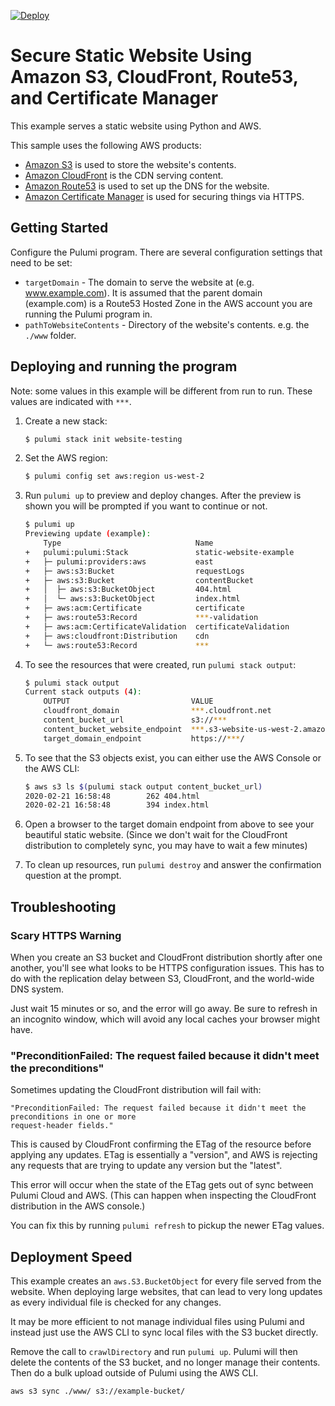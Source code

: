 [![Deploy](https://get.pulumi.com/new/button.svg)](https://app.pulumi.com/new?template=https://github.com/pulumi/examples/blob/master/aws-py-static-website/README.md)

# Secure Static Website Using Amazon S3, CloudFront, Route53, and Certificate Manager

This example serves a static website using Python and AWS.

This sample uses the following AWS products:

- [Amazon S3](https://aws.amazon.com/s3/) is used to store the website's contents.
- [Amazon CloudFront](https://aws.amazon.com/cloudfront/) is the CDN serving content.
- [Amazon Route53](https://aws.amazon.com/route53/) is used to set up the DNS for the website.
- [Amazon Certificate Manager](https://aws.amazon.com/certificate-manager/) is used for securing things via HTTPS.

## Getting Started

Configure the Pulumi program. There are several configuration settings that need to be
set:

- `targetDomain` - The domain to serve the website at (e.g. www.example.com). It is assumed that
  the parent domain (example.com) is a Route53 Hosted Zone in the AWS account you are running the
  Pulumi program in.
- `pathToWebsiteContents` - Directory of the website's contents. e.g. the `./www` folder.

## Deploying and running the program

Note: some values in this example will be different from run to run.  These values are indicated
with `***`.

1. Create a new stack:

    ```bash
    $ pulumi stack init website-testing
    ```

1. Set the AWS region:

    ```bash
    $ pulumi config set aws:region us-west-2
    ```

1. Run `pulumi up` to preview and deploy changes.  After the preview is shown you will be
    prompted if you want to continue or not.

    ```bash
    $ pulumi up
    Previewing update (example):
        Type                              Name                                      Plan
    +   pulumi:pulumi:Stack               static-website-example                    create
    +   ├─ pulumi:providers:aws           east                                      create
    +   ├─ aws:s3:Bucket                  requestLogs                               create
    +   ├─ aws:s3:Bucket                  contentBucket                             create
    +   │  ├─ aws:s3:BucketObject         404.html                                  create
    +   │  └─ aws:s3:BucketObject         index.html                                create
    +   ├─ aws:acm:Certificate            certificate                               create
    +   ├─ aws:route53:Record             ***-validation                            create
    +   ├─ aws:acm:CertificateValidation  certificateValidation                     create
    +   ├─ aws:cloudfront:Distribution    cdn                                       create
    +   └─ aws:route53:Record             ***                                       create
    ```

1. To see the resources that were created, run `pulumi stack output`:

    ```bash
    $ pulumi stack output
    Current stack outputs (4):
        OUTPUT                           VALUE
        cloudfront_domain                ***.cloudfront.net
        content_bucket_url               s3://***
        content_bucket_website_endpoint  ***.s3-website-us-west-2.amazonaws.com
        target_domain_endpoint           https://***/
    ```

1. To see that the S3 objects exist, you can either use the AWS Console or the AWS CLI:

    ```bash
    $ aws s3 ls $(pulumi stack output content_bucket_url)
    2020-02-21 16:58:48        262 404.html
    2020-02-21 16:58:48        394 index.html
    ```

1. Open a browser to the target domain endpoint from above to see your beautiful static website. (Since we don't wait for the CloudFront distribution to completely sync, you may have to wait a few minutes)

1. To clean up resources, run `pulumi destroy` and answer the confirmation question at the prompt.

## Troubleshooting

### Scary HTTPS Warning

When you create an S3 bucket and CloudFront distribution shortly after one another, you'll see
what looks to be HTTPS configuration issues. This has to do with the replication delay between
S3, CloudFront, and the world-wide DNS system.

Just wait 15 minutes or so, and the error will go away. Be sure to refresh in an incognito
window, which will avoid any local caches your browser might have.

### "PreconditionFailed: The request failed because it didn't meet the preconditions"

Sometimes updating the CloudFront distribution will fail with:

```text
"PreconditionFailed: The request failed because it didn't meet the preconditions in one or more
request-header fields."
```

This is caused by CloudFront confirming the ETag of the resource before applying any updates.
ETag is essentially a "version", and AWS is rejecting any requests that are trying to update
any version but the "latest".

This error will occur when the state of the ETag gets out of sync between Pulumi Cloud
and AWS. (This can happen when inspecting the CloudFront distribution in the AWS console.)

You can fix this by running `pulumi refresh` to pickup the newer ETag values.

## Deployment Speed

This example creates an `aws.S3.BucketObject` for every file served from the website. When deploying
large websites, that can lead to very long updates as every individual file is checked for any
changes.

It may be more efficient to not manage individual files using Pulumi and instead just use the
AWS CLI to sync local files with the S3 bucket directly.

Remove the call to `crawlDirectory` and run `pulumi up`. Pulumi will then delete the contents
of the S3 bucket, and no longer manage their contents. Then do a bulk upload outside of Pulumi
using the AWS CLI.

```bash
aws s3 sync ./www/ s3://example-bucket/
```
